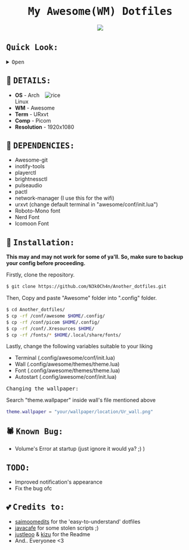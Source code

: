 
<div align='center'>
  <samp><h1>My Awesome(WM) Dotfiles</h1></samp>
  
  <p>
    <a href="https://github.com/N3k0Ch4n/Another_dotfiles/stargazers"><img src="https://img.shields.io/github/stars/N3k0Ch4n/Another_dotfiles?colorA=151515&colorB=8C977D&style=for-the-badge"></a>
  </p>
</div>

## <samp>Quick Look:</samp>

<details close>
  <summary><samp>Open</samp></summary>
  
<br>

* Bar

<br>

<img alt="bar" align="left" src="https://github.com/N3k0Ch4n/Another_dotfiles/blob/main/bar.gif"/>

* Popup

<br>

<img alt="Popup" align="left" src="https://github.com/N3k0Ch4n/Another_dotfiles/blob/main/pop.gif"/>
  
</details>

## 👀 <samp>DETAILS:</samp> 
<img alt="rice" align="right" width="400px" src="https://i.redd.it/grap6cd8de191.png"/>

- **OS**   -   Arch Linux
- **WM**   -   Awesome
- **Term**  -   URxvt
- **Comp**  -   Picom
- **Resolution**  -  1920x1080

## 🚀 <samp>DEPENDENCIES:</samp>

- Awesome-git
- inotify-tools
- playerctl
- brightnessctl
- pulseaudio
- pactl
- network-manager (I use this for the wifi)
- urxvt (change default terminal in "awesome/conf/init.lua")
- Roboto-Mono font
- Nerd Font
- Icomoon Font

## 🔧 <samp>Installation:</samp>

**This may and may not work for some of ya'll. So, make sure to backup your config before proceeding.**

Firstly, clone the repository.

```sh
$ git clone https://github.com/N3k0Ch4n/Another_dotfiles.git
```

Then, Copy and paste "Awesome" folder into ".config" folder.

```sh
$ cd Another_dotfiles/
$ cp -rf /conf/awesome $HOME/.config/
$ cp -rf /conf/picom $HOME/.config/
$ cp -rf /conf/.Xresources $HOME/
$ cp -rf /fonts/* $HOME/.local/share/fonts/
```

Lastly, change the following variables suitable to your liking

- Terminal (.config/awesome/conf/init.lua)
- Wall (.config/awesome/themes/theme.lua)
- Font (.config/awesome/themes/theme.lua)
- Autostart (.config/awesome/conf/init.lua)

<samp>Changing the wallpaper:</samp>

Search "theme.wallpaper" inside wall's file mentioned above

```lua
theme.wallpaper = "your/wallpaper/location/Ur_wall.png"
```
## 🕷️ <samp>Known Bug:</samp>

- Volume's Error at startup (just ignore it would ya? ;) )

## <samp>TODO:</samp>

- Improved notification's appearance
- Fix the bug ofc

## 💕 <samp>Credits to:</samp>

- [saimoomedits](https://github.com/saimoomedits/dotfiles) for the 'easy-to-understand' dotfiles
- [javacafe](https://github.com/JavaCafe01/dotfiles) for some stolen scripts ;)
- [justleoo](https://github.com/justleoo/dotfiles) & [kizu](https://github.com/janleigh/dotfiles) for the Readme
- And.. Everyonee <3

